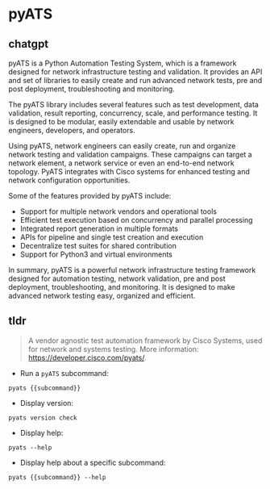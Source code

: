 # pyATS 
## chatgpt 
pyATS is a Python Automation Testing System, which is a framework designed for network infrastructure testing and validation. It provides an API and set of libraries to easily create and run advanced network tests, pre and post deployment, troubleshooting and monitoring.

The pyATS library includes several features such as test development, data validation, result reporting, concurrency, scale, and performance testing. It is designed to be modular, easily extendable and usable by network engineers, developers, and operators.

Using pyATS, network engineers can easily create, run and organize network testing and validation campaigns. These campaigns can target a network element, a network service or even an end-to-end network topology. PyATS integrates with Cisco systems for enhanced testing and network configuration opportunities.

Some of the features provided by pyATS include:

- Support for multiple network vendors and operational tools
- Efficient test execution based on concurrency and parallel processing
- Integrated report generation in multiple formats
- APIs for pipeline and single test creation and execution
- Decentralize test suites for shared contribution
- Support for Python3 and virtual environments

In summary, pyATS is a powerful network infrastructure testing framework designed for automation testing, network validation, pre and post deployment, troubleshooting, and monitoring. It is designed to make advanced network testing easy, organized and efficient. 

## tldr 
 
> A vendor agnostic test automation framework by Cisco Systems, used for network and systems testing.
> More information: <https://developer.cisco.com/pyats/>.

- Run a `pyATS` subcommand:

`pyats {{subcommand}}`

- Display version:

`pyats version check`

- Display help:

`pyats --help`

- Display help about a specific subcommand:

`pyats {{subcommand}} --help`
